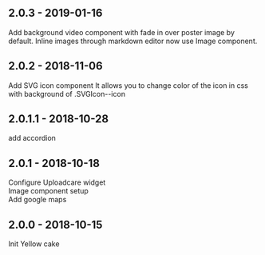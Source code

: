 ## 2.0.3 - 2019-01-16

Add background video component with fade in over poster image by default.
Inline images through markdown editor now use Image component.

## 2.0.2 - 2018-11-06

Add SVG icon component
It allows you to change color of the icon in css with background of .SVGIcon--icon

## 2.0.1.1 - 2018-10-28

add accordion

## 2.0.1 - 2018-10-18

Configure Uploadcare widget  
Image component setup  
Add google maps

## 2.0.0 - 2018-10-15

Init Yellow cake

